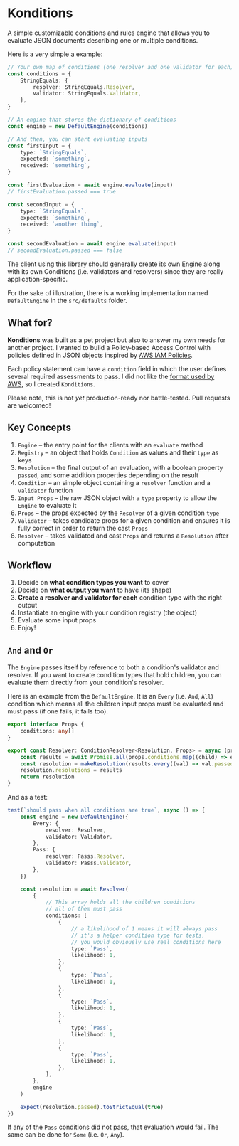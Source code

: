 # Konditions

A simple customizable conditions and rules engine that allows you to evaluate JSON documents describing one or multiple conditions.

Here is a very simple a example:

```ts
// Your own map of conditions (one resolver and one validator for each)
const conditions = {
	StringEquals: {
		resolver: StringEquals.Resolver,
		validator: StringEquals.Validator,
	},
}

// An engine that stores the dictionary of conditions
const engine = new DefaultEngine(conditions)

// And then, you can start evaluating inputs
const firstInput = {
	type: `StringEquals`,
	expected: `something`,
	received: `something`,
}

const firstEvaluation = await engine.evaluate(input)
// firstEvaluation.passed === true

const secondInput = {
	type: `StringEquals`,
	expected: `something`,
	received: `another thing`,
}

const secondEvaluation = await engine.evaluate(input)
// secondEvaluation.passed === false
```

The client using this library should generally create its own Engine along with its own Conditions (i.e. validators and resolvers) since they are really application-specific.

For the sake of illustration, there is a working implementation named `DefaultEngine` in the `src/defaults` folder.

## What for?

**Konditions** was built as a pet project but also to answer my own needs for another project. I wanted to build a Policy-based Access Control with policies defined in JSON objects inspired by [AWS IAM Policies](https://docs.aws.amazon.com/IAM/latest/UserGuide/reference_policies_elements.html).

Each policy statement can have a `condition` field in which the user defines several required assessments to pass. I did not like the [format used by AWS](https://docs.aws.amazon.com/IAM/latest/UserGuide/reference_policies_elements_condition.html), so I created `Konditions`.

Please note, this is not _yet_ production-ready nor battle-tested. Pull requests are welcomed!

## Key Concepts

1. `Engine` – the entry point for the clients with an `evaluate` method
2. `Registry` – an object that holds `Condition` as values and their `type` as keys
3. `Resolution` – the final output of an evaluation, with a boolean property `passed`, and some addition properties depending on the result
4. `Condition` – an simple object containing a `resolver` function and a `validator` function
5. `Input Props` – the raw JSON object with a `type` property to allow the `Engine` to evaluate it
6. `Props` – the props expected by the `Resolver` of a given condition `type`
7. `Validator` – takes candidate props for a given condition and ensures it is fully correct in order to return the cast `Props`
8. `Resolver` – takes validated and cast `Props` and returns a `Resolution` after computation

## Workflow

1. Decide on **what condition types you want** to cover
2. Decide on **what output you want** to have (its shape)
3. **Create a resolver and validator for each** condition type with the right output
4. Instantiate an engine with your condition registry (the object)
5. Evaluate some input props
6. Enjoy!

## `And` and `Or`

The `Engine` passes itself by reference to both a condition's validator and resolver. If you want to create condition types that hold children, you can evaluate them directly from your condition's resolver.

Here is an example from the `DefaultEngine`. It is an `Every` (i.e. `And`, `All`) condition which means all the children input props must be evaluated and must pass (if one fails, it fails too).

```ts
export interface Props {
	conditions: any[]
}

export const Resolver: ConditionResolver<Resolution, Props> = async (props, engine) => {
	const results = await Promise.all(props.conditions.map((child) => engine.evaluate(child)))
	const resolution = makeResolution(results.every((val) => val.passed === true))
	resolution.resolutions = results
	return resolution
}
```

And as a test:

```ts
test(`should pass when all conditions are true`, async () => {
	const engine = new DefaultEngine({
		Every: {
			resolver: Resolver,
			validator: Validator,
		},
		Pass: {
			resolver: Passs.Resolver,
			validator: Passs.Validator,
		},
	})

	const resolution = await Resolver(
		{
			// This array holds all the children conditions
			// all of them must pass
			conditions: [
				{
					// a likelihood of 1 means it will always pass
					// it's a helper condition type for tests,
					// you would obviously use real conditions here
					type: `Pass`,
					likelihood: 1,
				},
				{
					type: `Pass`,
					likelihood: 1,
				},
				{
					type: `Pass`,
					likelihood: 1,
				},
				{
					type: `Pass`,
					likelihood: 1,
				},
				{
					type: `Pass`,
					likelihood: 1,
				},
			],
		},
		engine
	)

	expect(resolution.passed).toStrictEqual(true)
})
```

If any of the `Pass` conditions did not pass, that evaluation would fail. The same can be done for `Some` (i.e. `Or`, `Any`).
